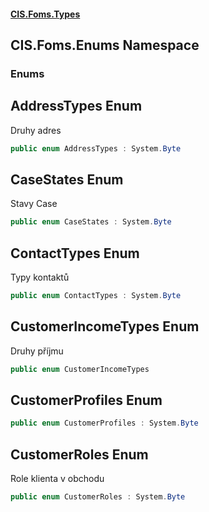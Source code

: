 #### [CIS.Foms.Types](index.md 'index')

## CIS.Foms.Enums Namespace
### Enums

<a name='CIS.Foms.Enums.AddressTypes'></a>

## AddressTypes Enum

Druhy adres

```csharp
public enum AddressTypes : System.Byte
```

<a name='CIS.Foms.Enums.CaseStates'></a>

## CaseStates Enum

Stavy Case

```csharp
public enum CaseStates : System.Byte
```

<a name='CIS.Foms.Enums.ContactTypes'></a>

## ContactTypes Enum

Typy kontaktů

```csharp
public enum ContactTypes : System.Byte
```

<a name='CIS.Foms.Enums.CustomerIncomeTypes'></a>

## CustomerIncomeTypes Enum

Druhy příjmu

```csharp
public enum CustomerIncomeTypes
```

<a name='CIS.Foms.Enums.CustomerProfiles'></a>

## CustomerProfiles Enum

```csharp
public enum CustomerProfiles : System.Byte
```

<a name='CIS.Foms.Enums.CustomerRoles'></a>

## CustomerRoles Enum

Role klienta v obchodu

```csharp
public enum CustomerRoles : System.Byte
```